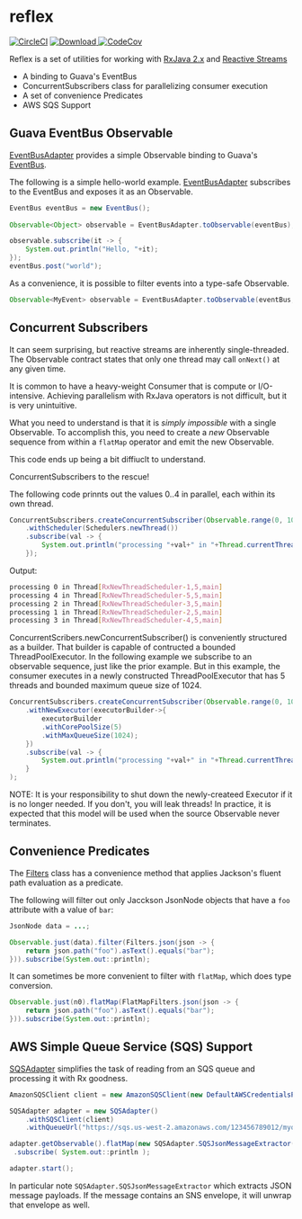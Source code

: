 # reflex

[![CircleCI](https://circleci.com/gh/LendingClub/reflex.svg?style=svg)](https://circleci.com/gh/LendingClub/reflex)
[ ![Download](https://api.bintray.com/packages/lendingclub/OSS/reflex/images/download.svg) ](https://bintray.com/lendingclub/OSS/reflex/_latestVersion)
[![CodeCov](https://codecov.io/github/LendingClub/reflex/coverage.svg)](https://codecov.io/github/LendingClub/reflex)

Reflex is a set of utilities for working with [RxJava 2.x](https://github.com/ReactiveX/RxJava/wiki/What's-different-in-2.0) and [Reactive Streams](http://www.reactive-streams.org/)


* A binding to Guava's EventBus
* ConcurrentSubscribers class for parallelizing consumer execution
* A set of convenience Predicates
* AWS SQS Support

## Guava EventBus Observable

[EventBusAdapter](src/main/java/org/lendingclub/reflex/guava/EventBusAdapter.java) provides a simple Observable binding to Guava's [EventBus](https://github.com/google/guava/wiki/EventBusExplained).

The following is a simple hello-world example.  [EventBusAdapter](src/main/java/org/lendingclub/reflex/guava/EventBusAdapter.java) subscribes to the EventBus and exposes it as an Observable.

```java
EventBus eventBus = new EventBus();
    
Observable<Object> observable = EventBusAdapter.toObservable(eventBus);

observable.subscribe(it -> {
    System.out.println("Hello, "+it);
});
eventBus.post("world");
```

As a convenience, it is possible to filter events into a type-safe Observable.

```java
Observable<MyEvent> observable = EventBusAdapter.toObservable(eventBus, MyEvent.class);
```

## Concurrent Subscribers

It can seem surprising, but reactive streams are inherently single-threaded.  The Observable contract states that only one thread
may call ```onNext()``` at any given time. 

It is common to have a heavy-weight Consumer that is compute or I/O-intensive.  Achieving parallelism with RxJava operators is
not difficult, but it is very unintuitive.

What you need to understand is that it is *simply impossible* with a single Observable.  To accomplish this, you need to create a *new*
Observable sequence from within a ```flatMap``` operator and emit the new Observable.  

This code ends up being a bit diffiuclt to understand.

ConcurrentSubscribers to the rescue!

The following code prinnts out the values 0..4 in parallel, each within its own thread.

```java
ConcurrentSubscribers.createConcurrentSubscriber(Observable.range(0, 10))
    .withScheduler(Schedulers.newThread())
    .subscribe(val -> {
        System.out.println("processing "+val+" in "+Thread.currentThread());
    });
```

Output:

```bash
processing 0 in Thread[RxNewThreadScheduler-1,5,main]
processing 4 in Thread[RxNewThreadScheduler-5,5,main]
processing 2 in Thread[RxNewThreadScheduler-3,5,main]
processing 1 in Thread[RxNewThreadScheduler-2,5,main]
processing 3 in Thread[RxNewThreadScheduler-4,5,main]
```	

ConcurrentScribers.newConcurrentSubscriber() is conveniently structured as a builder.  That builder is capable of contructed a bounded
ThreadPoolExecutor.  In the following example we subscribe to an observable sequence, just like the prior example.  But in this example,
the consumer executes in a newly constructed ThreadPoolExecutor that has 5 threads and bounded maximum queue size of 1024.

```java
ConcurrentSubscribers.createConcurrentSubscriber(Observable.range(0, 100))
    .withNewExecutor(executorBuilder->{ 
        executorBuilder
        .withCorePoolSize(5)
        .withMaxQueueSize(1024);
    })
    .subscribe(val -> {
        System.out.println("processing "+val+" in "+Thread.currentThread());
    }
);
```

NOTE: It is your responsibility to shut down the newly-createed Executor if it is no longer needed.  If you don't, you will leak threads!
In practice, it is expected that this model will be used when the source Observable never terminates.


## Convenience Predicates

The [Filters](src/main/java/org/lendingclub/reflex/operators/Filters.java) class has a convenience method that applies Jackson's fluent path evaluation as a predicate.

The following will filter out only Jacckson JsonNode objects that have a ```foo``` attribute with a value of ```bar```:

```java
JsonNode data = ...;

Observable.just(data).filter(Filters.json(json -> {
    return json.path("foo").asText().equals("bar");
})).subscribe(System.out::println);
```

It can sometimes be more convenient to filter with ```flatMap```, which does type conversion.

```java
Observable.just(n0).flatMap(FlatMapFilters.json(json -> {
    return json.path("foo").asText().equals("bar");
})).subscribe(System.out::println);
```

## AWS Simple Queue Service (SQS) Support


[SQSAdapter](src/main/java/org/lendingclub/reflex/aws/sqs/SQSAdapter.java) simplifies the task of reading from an SQS queue and processing it with Rx goodness.

```java
AmazonSQSClient client = new AmazonSQSClient(new DefaultAWSCredentialsProviderChain());

SQSAdapter adapter = new SQSAdapter()
    .withSQSClient(client)
    .withQueueUrl("https://sqs.us-west-2.amazonaws.com/123456789012/myqueue");

adapter.getObservable().flatMap(new SQSAdapter.SQSJsonMessageExtractor())
 .subscribe( System.out::println );

adapter.start();
```


In particular note ```SQSAdapter.SQSJsonMessageExtractor``` which extracts JSON message payloads.  If the message contains an SNS
envelope, it will unwrap that envelope as well.
